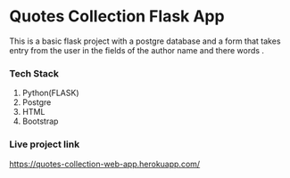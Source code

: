 # Quotes Collection Flask App
This is a basic flask project with a postgre database and a form that takes entry from 
the user in the fields of the author name and there words .

### Tech Stack
1. Python(FLASK)
2. Postgre 
3. HTML
4. Bootstrap


### Live project link
https://quotes-collection-web-app.herokuapp.com/

